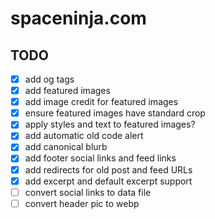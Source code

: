 # spaceninja.com

## TODO

- [x] add og tags
- [x] add featured images
- [x] add image credit for featured images
- [x] ensure featured images have standard crop
- [x] apply styles and text to featured images?
- [x] add automatic old code alert
- [x] add canonical blurb
- [x] add footer social links and feed links
- [x] add redirects for old post and feed URLs
- [x] add excerpt and default excerpt support
- [ ] convert social links to data file
- [ ] convert header pic to webp
